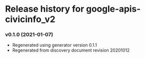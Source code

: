 # Release history for google-apis-civicinfo_v2

### v0.1.0 (2021-01-07)

* Regenerated using generator version 0.1.1
* Regenerated from discovery document revision 20201012


